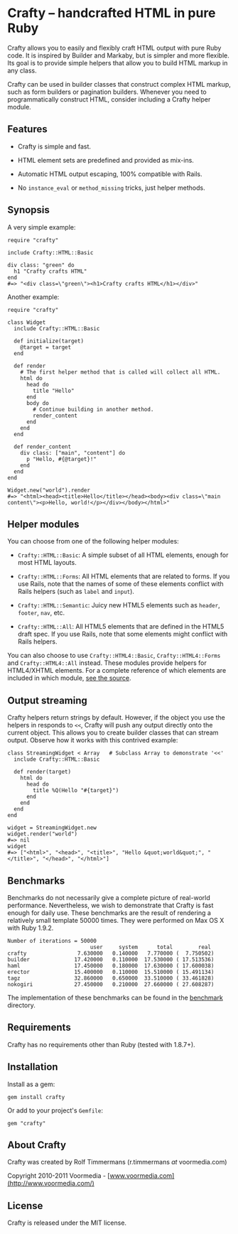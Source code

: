Crafty – handcrafted HTML in pure Ruby
======================================

Crafty allows you to easily and flexibly craft HTML output with pure Ruby
code. It is inspired by Builder and Markaby, but is simpler and more flexible.
Its goal is to provide simple helpers that allow you to build HTML markup in
any class.

Crafty can be used in builder classes that construct complex HTML markup, such
as form builders or pagination builders. Whenever you need to programmatically
construct HTML, consider including a Crafty helper module.


Features
--------

* Crafty is simple and fast.

* HTML element sets are predefined and provided as mix-ins.

* Automatic HTML output escaping, 100% compatible with Rails.

* No `instance_eval` or `method_missing` tricks, just helper methods.


Synopsis
--------

A very simple example:

    require "crafty"

    include Crafty::HTML::Basic

    div class: "green" do
      h1 "Crafty crafts HTML"
    end
    #=> "<div class=\"green\"><h1>Crafty crafts HTML</h1></div>"


Another example:

    require "crafty"

    class Widget
      include Crafty::HTML::Basic

      def initialize(target)
        @target = target
      end

      def render
        # The first helper method that is called will collect all HTML.
        html do
          head do
            title "Hello"
          end
          body do
            # Continue building in another method.
            render_content
          end
        end
      end

      def render_content
        div class: ["main", "content"] do
          p "Hello, #{@target}!"
        end
      end
    end

    Widget.new("world").render
    #=> "<html><head><title>Hello</title></head><body><div class=\"main content\"><p>Hello, world!</p></div></body></html>"


Helper modules
--------------

You can choose from one of the following helper modules:

* `Crafty::HTML::Basic`: A simple subset of all HTML elements, enough
  for most HTML layouts.

* `Crafty::HTML::Forms`: All HTML elements that are related to forms. If you
  use Rails, note that the names of some of these elements conflict with Rails
  helpers (such as `label` and `input`).

* `Crafty::HTML::Semantic`: Juicy new HTML5 elements such as `header`,
  `footer`, `nav`, etc.

* `Crafty::HTML::All`: All HTML5 elements that are defined in the HTML5 draft
  spec. If you use Rails, note that some elements might conflict with Rails
  helpers.

You can also choose to use `Crafty::HTML4::Basic`, `Crafty::HTML4::Forms` and
`Crafty::HTML4::All` instead. These modules provide helpers for HTML4/XHTML
elements. For a complete reference of which elements are included in which
module, [see the source](https://github.com/voormedia/crafty/tree/master/lib/crafty/toolsets).


Output streaming
----------------

Crafty helpers return strings by default. However, if the object you use the
helpers in responds to `<<`, Crafty will push any output directly onto the
current object. This allows you to create builder classes that can stream
output. Observe how it works with this contrived example:

    class StreamingWidget < Array   # Subclass Array to demonstrate '<<'
      include Crafty::HTML::Basic

      def render(target)
        html do
          head do
            title %Q(Hello "#{target}")
          end
        end
      end
    end

    widget = StreamingWidget.new
    widget.render("world")
    #=> nil
    widget
    #=> ["<html>", "<head>", "<title>", "Hello &quot;world&quot;", "</title>", "</head>", "</html>"]


Benchmarks
----------

Benchmarks do not necessarily give a complete picture of real-world
performance. Nevertheless, we wish to demonstrate that Crafty is fast enough
for daily use. These benchmarks are the result of rendering a relatively small
template 50000 times. They were performed on Max OS X with Ruby 1.9.2.

    Number of iterations = 50000
                              user     system      total        real
    crafty                7.630000   0.140000   7.770000 (  7.750502)
    builder              17.420000   0.110000  17.530000 ( 17.513536)
    haml                 17.450000   0.180000  17.630000 ( 17.600038)
    erector              15.400000   0.110000  15.510000 ( 15.491134)
    tagz                 32.860000   0.650000  33.510000 ( 33.461828)
    nokogiri             27.450000   0.210000  27.660000 ( 27.608287)

The implementation of these benchmarks can be found in the
[benchmark](https://github.com/voormedia/crafty/tree/master/benchmark) directory.


Requirements
------------

Crafty has no requirements other than Ruby (tested with 1.8.7+).


Installation
------------

Install as a gem:

    gem install crafty

Or add to your project's `Gemfile`:

    gem "crafty"


About Crafty
-------------

Crafty was created by Rolf Timmermans (r.timmermans *at* voormedia.com)

Copyright 2010-2011 Voormedia - [www.voormedia.com](http://www.voormedia.com/)


License
-------

Crafty is released under the MIT license.

